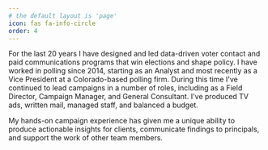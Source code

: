 ```yaml
---
# the default layout is 'page'
icon: fas fa-info-circle
order: 4
---
```


For the last 20 years I have designed and led data-driven voter contact and paid communications programs that win elections and shape policy. I have worked in polling since 2014, starting as an Analyst and most recently as a Vice President at a Colorado-based polling firm. During this time I've continued to lead campaigns in a number of roles, including as a Field Director, Campaign Manager, and General Consultant. I've produced TV ads, written mail, managed staff, and balanced a budget. 

My hands-on campaign experience has given me a unique ability to produce actionable insights for clients, communicate findings to principals, and support the work of other team members. 




